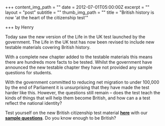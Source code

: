 +++
content_img_path = ""
date = 2012-07-01T05:00:00Z
excerpt = ""
layout = "post"
subtitle = ""
thumb_img_path = ""
title = "British history is now 'at the heart of the citizenship test'"

+++
by Henry

Today saw the new version of the Life in the UK test launched by the government. The Life in the UK test has now been revised to include new testable materials covering British history.

With a complete new chapter added to the testable materials this means there are hundreds more facts to be tested. Whilst the government have announced the new testable chapter they have not provided any sample questions for students.

With the government committed to reducing net migration to under 100,000 by the end of Parliament it is unsurprising that they have made the test harder like this. However, the questions still remain – does the test teach the kinds of things that will help them become British, and how can a a test reflect the national identity?

Test yourself on the new British citizenship test material [**here**](http://lifeintheuk.net/quiz/life3) with our [**sample questions**](http://lifeintheuk.net/quiz/life3). Do you know enough to be British?